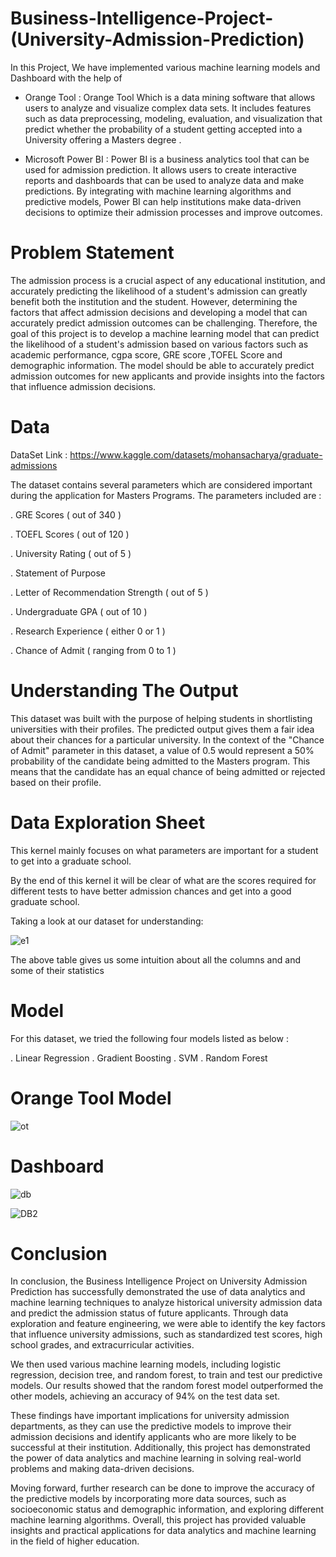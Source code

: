 # Business-Intelligence-Project-(University-Admission-Prediction) 

In this Project, We have implemented various machine learning models and Dashboard with the help of

* Orange Tool : Orange Tool Which is a data mining software that allows users to analyze and visualize complex data sets. It includes features such as data preprocessing, modeling, evaluation, and visualization that predict whether the probability of a student getting accepted into a University offering a Masters degree .  

* Microsoft Power BI  : Power BI is a business analytics tool that can be used for admission prediction. It allows users to create interactive reports and dashboards that can be used to analyze data and make predictions. By integrating with machine learning algorithms and predictive models, Power BI can help institutions make data-driven decisions to optimize their admission processes and improve outcomes.


 # Problem Statement
 
 The admission process is a crucial aspect of any educational institution, and accurately predicting the likelihood of a student's admission can greatly benefit both the institution and the student. However, determining the factors that affect admission decisions and developing a model that can accurately predict admission outcomes can be challenging. Therefore, the goal of this project is to develop a machine learning model that can predict the likelihood of a student's admission based on various factors such as academic performance, cgpa score, GRE score ,TOFEL Score and demographic information. The model should be able to accurately predict admission outcomes for new applicants and provide insights into the factors that influence admission decisions.
 


# Data

DataSet Link : https://www.kaggle.com/datasets/mohansacharya/graduate-admissions 


The dataset contains several parameters which are considered important during the application for Masters Programs. The parameters included are :

. GRE Scores ( out of 340 )

. TOEFL Scores ( out of 120 )

. University Rating ( out of 5 )

. Statement of Purpose 

. Letter of Recommendation Strength ( out of 5 )

. Undergraduate GPA ( out of 10 ) 

. Research Experience ( either 0 or 1 ) 


. Chance of Admit ( ranging from 0 to 1 )




# Understanding The Output 
This dataset was built with the purpose of helping students in shortlisting universities with their profiles. The predicted output gives them a fair idea about their chances for a particular university.
In the context of the "Chance of Admit" parameter in this dataset, a value of 0.5 would represent a 50% probability of the candidate being admitted to the Masters program. This means that the candidate has an equal chance of being admitted or rejected based on their profile.



# Data Exploration Sheet 
This kernel mainly focuses on what parameters are important for a student to get into a graduate school.

By the end of this kernel it will be clear of what are the scores required for different tests to have better admission chances and get into a good graduate school.

Taking a look at our dataset for understanding:


![e1](https://user-images.githubusercontent.com/109656499/230855564-3a32a4db-d13e-41d3-9acd-dbde0a24f268.png)




The above table gives us some intuition about all the columns and and some of their statistics


# Model 

For this dataset, we tried the following four models listed as below :

. Linear Regression
. Gradient Boosting
. SVM
. Random Forest





# Orange Tool Model 




![ot](https://user-images.githubusercontent.com/109656499/230832560-47476878-eb66-4602-89f0-f95f421044fe.png)




# Dashboard 



![db](https://user-images.githubusercontent.com/109656499/230834495-87fb2a56-7264-48c9-a26b-61c68cdb3b1d.png)




![DB2](https://user-images.githubusercontent.com/109656499/230836506-53f6c545-af1c-46f0-8ecf-0081214a82f8.png)


  
  
  


# Conclusion 

In conclusion, the Business Intelligence Project on University Admission Prediction has successfully demonstrated the use of data analytics and machine learning techniques to analyze historical university admission data and predict the admission status of future applicants. Through data exploration and feature engineering, we were able to identify the key factors that influence university admissions, such as standardized test scores, high school grades, and extracurricular activities.

We then used various machine learning models, including logistic regression, decision tree, and random forest, to train and test our predictive models. Our results showed that the random forest model outperformed the other models, achieving an accuracy of 94% on the test data set.

These findings have important implications for university admission departments, as they can use the predictive models to improve their admission decisions and identify applicants who are more likely to be successful at their institution. Additionally, this project has demonstrated the power of data analytics and machine learning in solving real-world problems and making data-driven decisions.

Moving forward, further research can be done to improve the accuracy of the predictive models by incorporating more data sources, such as socioeconomic status and demographic information, and exploring different machine learning algorithms. Overall, this project has provided valuable insights and practical applications for data analytics and machine learning in the field of higher education.

